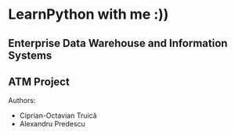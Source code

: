 # LearnPython with me :))
Enterprise Data Warehouse and Information Systems
-------------------------------------------------
ATM Project
--------------------------
Authors:
- Ciprian-Octavian Truică
- Alexandru Predescu

